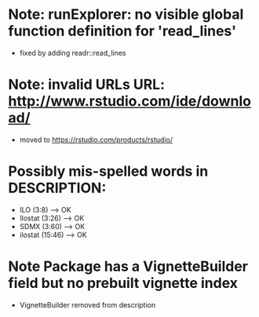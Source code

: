 

# Note: runExplorer: no visible global function definition for 'read_lines'

* fixed by adding readr::read_lines

# Note: invalid URLs URL: http://www.rstudio.com/ide/download/ 

* moved to https://rstudio.com/products/rstudio/

# Possibly mis-spelled words in DESCRIPTION:

*  ILO (3:8) 			--> OK
*  Ilostat (3:26)		--> OK
*  SDMX (3:60)			--> OK
*  ilostat (15:46) 		--> OK

# Note Package has a VignetteBuilder field but no prebuilt vignette index

* VignetteBuilder removed from description
